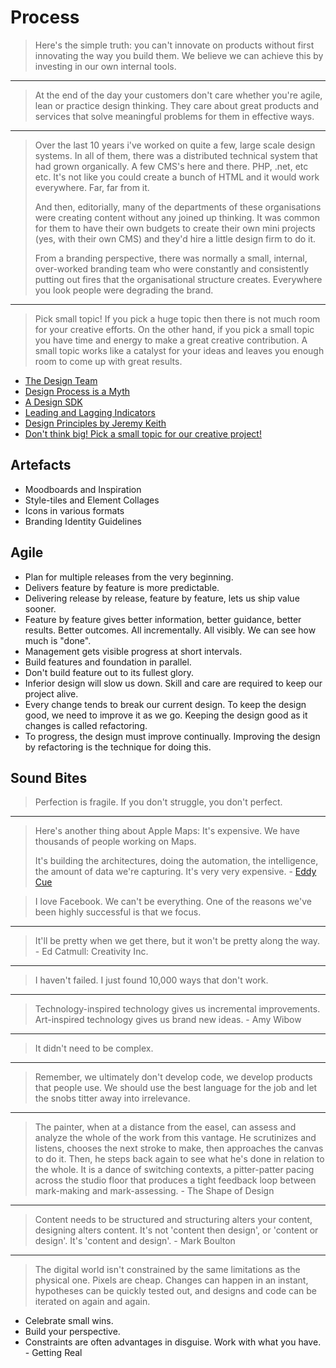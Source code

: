 # Process

> Here's the simple truth: you can't innovate on products without first innovating the way you build them. We believe we can achieve this by investing in our own internal tools.

---

> At the end of the day your customers don't care whether you're agile, lean or practice design thinking. They care about great products and services that solve meaningful problems for them in effective ways.

---

> Over the last 10 years i've worked on quite a few, large scale design systems. In all of them, there was a distributed technical system that had grown organically. A few CMS's here and there. PHP, .net, etc etc. It's not like you could create a bunch of HTML and it would work everywhere. Far, far from it.
> 
> And then, editorially, many of the departments of these organisations were creating content without any joined up thinking. It was common for them to have their own budgets to create their own mini projects (yes, with their own CMS) and they'd hire a little design firm to do it.
> 
> From a branding perspective, there was normally a small, internal, over-worked branding team who were constantly and consistently putting out fires that the organisational structure creates. Everywhere you look people were degrading the brand.

---

> Pick small topic! If you pick a huge topic then there is not much room for your creative efforts. On the other hand, if you pick a small topic you have time and energy to make a great creative contribution. A small topic works like a catalyst for your ideas and leaves you enough room to come up with great results.

* [The Design Team](https://thedesignteam.io/)
* [Design Process is a Myth](https://blog.marvelapp.com/design-process-is-a-myth/)
* [A Design SDK](http://markboulton.co.uk/journal/a-design-sdk)
* [Leading and Lagging Indicators](https://ireneau.com/2015/08/19/ux-is-a-canary-in-a-coal-mine/)
* [Design Principles by Jeremy Keith](https://principles.adactio.com/)
* [Don't think big! Pick a small topic for our creative project!](https://blog.prototypr.io/dont-think-big-5ca8e7dd8b3d#.sjxhh3vr6)

## Artefacts

* Moodboards and Inspiration
* Style-tiles and Element Collages
* Icons in various formats
* Branding Identity Guidelines

## Agile

* Plan for multiple releases from the very beginning.
* Delivers feature by feature is more predictable.
* Delivering release by release, feature by feature, lets us ship value sooner.
* Feature by feature gives better information, better guidance, better results. Better outcomes. All incrementally. All visibly. We can see how much is "done".
* Management gets visible progress at short intervals.
* Build features and foundation in parallel.
* Don't build feature out to its fullest glory.
* Inferior design will slow us down. Skill and care are required to keep our project alive.
* Every change tends to break our current design. To keep the design good, we need to improve it as we go. Keeping the design good as it changes is called refactoring.
* To progress, the design must improve continually. Improving the design by refactoring is the technique for doing this.

## Sound Bites

> Perfection is fragile. If you don't struggle, you don't perfect.

---

> Here's another thing about Apple Maps: It's expensive. We have thousands of people working on Maps.
> 
> It's building the architectures, doing the automation, the intelligence, the amount of data we're capturing. It's very very expensive. - [Eddy Cue](http://www.fastcompany.com/3062596/tim-cooks-apple/eddie-cue-and-craig-federighi-open-up-about-learning-from-apples-failures)

> I love Facebook. We can't be everything. One of the reasons we've been highly successful is that we focus.

---

> It'll be pretty when we get there, but it won't be pretty along the way. - Ed Catmull: Creativity Inc.

---

> I haven't failed. I just found 10,000 ways that don't work.

---

> Technology-inspired technology gives us incremental improvements. Art-inspired technology gives us brand new ideas. - Amy Wibow

---

> It didn't need to be complex.

---

> Remember, we ultimately don't develop code, we develop products that people use. We should use the best language for the job and let the snobs titter away into irrelevance.

---

> The painter, when at a distance from the easel, can assess and analyze the whole of the work from this vantage. He scrutinizes and listens, chooses the next stroke to make, then approaches the canvas to do it. Then, he steps back again to see what he's done in relation to the whole. It is a dance of switching contexts, a pitter-patter pacing across the studio floor that produces a tight feedback loop between mark-making and mark-assessing. - The Shape of Design

---

> Content needs to be structured and structuring alters your content, designing alters content. It's not 'content then design', or 'content or design'. It's 'content and design'. - Mark Boulton

---

> The digital world isn't constrained by the same limitations as the physical one. Pixels are cheap. Changes can happen in an instant, hypotheses can be quickly tested out, and designs and code can be iterated on again and again.

* Celebrate small wins.
* Build your perspective.
* Constraints are often advantages in disguise. Work with what you have. - Getting Real